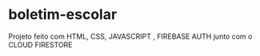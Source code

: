 # boletim-escolar
Projeto feito com HTML, CSS, JAVASCRIPT , FIREBASE AUTH  junto com o CLOUD FIRESTORE
